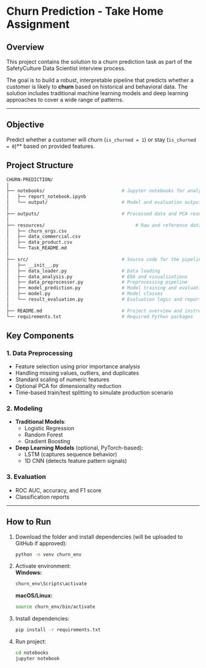 # Churn Prediction - Take Home Assignment

## Overview

This project contains the solution to a churn prediction task as part of the SafetyCulture Data Scientist interview process.

The goal is to build a robust, interpretable pipeline that predicts whether a customer is likely to **churn** based on historical and behavioral data. The solution includes traditional machine learning models and deep learning approaches to cover a wide range of patterns.

---

## Objective

Predict whether a customer will churn (`is_churned = 1`) or stay (`is_churned = 0`)** based on provided features.


## Project Structure
```bash
CHURN-PREDICTION/
│
├── notebooks/                            # Jupyter notebooks for analysis and reporting
│   ├── report_notebook.ipynb
│   └── output/                           # Model and evaluation output
│
├── outputs/                              # Processed data and PCA results
│
├── resources/                                 # Raw and reference data
│   ├── churn_orgs.csv
│   ├── data_commercial.csv
│   ├── data_product.csv
│   └── Task_README.md
│
├── src/                                  # Source code for the pipeline
│   ├── __init__.py
│   ├── data_loader.py                    # Data loading
│   ├── data_analysis.py                  # EDA and visualizations
│   ├── data_preprocessor.py              # Preprocessing pipeline
│   ├── model_prediction.py               # Model training and evaluation
│   ├── model.py                          # Model classes 
│   └── result_evaluation.py              # Evaluation logic and reporting
│
├── README.md                             # Project overview and instructions
└── requirements.txt                      # Required Python packages
```
## Key Components

### 1. Data Preprocessing
- Feature selection using prior importance analysis
- Handling missing values, outliers, and duplicates
- Standard scaling of numeric features
- Optional PCA for dimensionality reduction
- Time-based train/test splitting to simulate production scenario

### 2. Modeling
- **Traditional Models**:
  - Logistic Regression
  - Random Forest
  - Gradient Boosting
- **Deep Learning Models** (optional, PyTorch-based):
  - LSTM (captures sequence behavior)
  - 1D CNN (detects feature pattern signals)

### 3. Evaluation
- ROC AUC, accuracy, and F1 score
- Classification reports

---

## How to Run

1. Download the folder and install dependencies (will be uploaded to GitHub if approved): 
   ```bash
   python -m venv churn_env
   ```

2. Activate environment:  
   **Windows:**
   ```bash
   churn_env\Scripts\activate
   ```
   **macOS/Linux:**
   ```bash
   source churn_env/bin/activate
   ```

3. Install dependencies:
   ```bash
   pip install -r requirements.txt
   ```

4. Run project:
   ```bash
   cd notebooks
   jupyter notebook
   ```